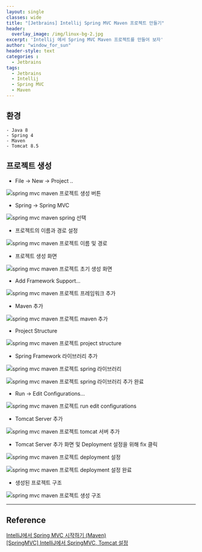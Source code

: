 ```yaml
--- 
layout: single
classes: wide
title: "[Jetbrains] Intellij Spring MVC Maven 프로젝트 만들기"
header:
  overlay_image: /img/linux-bg-2.jpg
excerpt: 'Intellij 에서 Spring MVC Maven 프로젝트를 만들어 보자'
author: "window_for_sun"
header-style: text
categories :
  - Jetbrains
tags:
  - Jetbrains
  - Intellij
  - Spring MVC
  - Maven
---  
```


## 환경
	- Java 8
	- Spring 4
	- Maven
	- Tomcat 8.5

## 프로젝트 생성

- File -> New -> Project .. 

![spring mvc maven 프로젝트 생성 버튼]({{site.baseurl}}/img/jetbrains/jetbrains-springmaven-newproject-1.png)

- Spring -> Spring MVC

![spring mvc maven spring 선택]({{site.baseurl}}/img/jetbrains/jetbrains-springmaven-newproject-2.png)

- 프로젝트의 이름과 경로 설정

![spring mvc maven 프로젝트 이름 및 경로]({{site.baseurl}}/img/jetbrains/jetbrains-springmaven-newproject-3.png)

- 프로젝트 생성 화면

![spring mvc maven 프로젝트 초기 생성 화면]({{site.baseurl}}/img/jetbrains/jetbrains-springmaven-newproject-3-1.png) 

- Add Framework Support...

![spring mvc maven 프로젝트 프레임워크 추가]({{site.baseurl}}/img/jetbrains/jetbrains-springmaven-newproject-4.png)

- Maven 추가

![spring mvc maven 프로젝트 maven 추가]({{site.baseurl}}/img/jetbrains/jetbrains-springmaven-newproject-5.png)

- Project Structure

![spring mvc maven 프로젝트 project structure]({{site.baseurl}}/img/jetbrains/jetbrains-springmaven-newproject-6.png)

- Spring Framework 라이브러리 추가

![spring mvc maven 프로젝트 spring 라이브러리]({{site.baseurl}}/img/jetbrains/jetbrains-springmaven-newproject-7.png)

![spring mvc maven 프로젝트 spring 라이브러리 추가 완료]({{site.baseurl}}/img/jetbrains/jetbrains-springmaven-newproject-8.png)

- Run -> Edit Configurations...

![spring mvc maven 프로젝트 run edit configurations]({{site.baseurl}}/img/jetbrains/jetbrains-springmaven-newproject-9.png) 

- Tomcat Server 추가

![spring mvc maven 프로젝트 tomcat 서버 추가]({{site.baseurl}}/img/jetbrains/jetbrains-springmaven-newproject-10.png)

- Tomcat Server 추가 화면 및 Deployment 설정을 위해 fix 클릭

![spring mvc maven 프로젝트 deployment 설정]({{site.baseurl}}/img/jetbrains/jetbrains-springmaven-newproject-11.png)

![spring mvc maven 프로젝트 deployment 설정 완료]({{site.baseurl}}/img/jetbrains/jetbrains-springmaven-newproject-12.png)

- 생성된 프로젝트 구조

![spring mvc maven 프로젝트 생성 구조]({{site.baseurl}}/img/jetbrains/jetbrains-springmaven-newproject-13.png)

---
## Reference
[IntelliJ에서 Spring MVC 시작하기 (Maven)](https://cjh5414.github.io/intellij-spring-start/)  
[[SpringMVC] IntelliJ에서 SpringMVC, Tomcat 설정](https://gmlwjd9405.github.io/2018/10/25/intellij-springmvc-tomcat-setting.html)  
